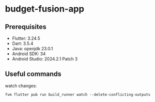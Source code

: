 # budget-fusion-app

## Prerequisites

- Flutter: 3.24.5
- Dart:  3.5.4
- Java: openjdk 23.0.1
- Android SDK: 34
- Android Studio: 2024.2.1 Patch 3

## Useful commands

watch changes:

```
fvm flutter pub run build_runner watch --delete-conflicting-outputs
```

